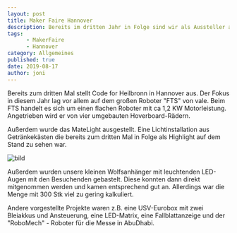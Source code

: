 ```yaml
---
layout: post
title: Maker Faire Hannover
description: Bereits im dritten Jahr in Folge sind wir als Aussteller auf der Maker Faire in Hannover
tags: 
      - MakerFaire
      - Hannover
category: Allgemeines  
published: true
date: 2019-08-17
author: joni
---
```


Bereits zum dritten Mal stellt Code for Heilbronn in Hannover aus. Der Fokus in diesem Jahr lag vor allem auf dem großen Roboter "FTS" von vale.
Beim FTS handelt es sich um einen flachen Roboter mit ca 1,2 KW Motorleistung. Angetrieben wird er von vier umgebauten Hoverboard-Rädern.

Außerdem wurde das MateLight ausgestellt. Eine Lichtinstallation aus Getränkekästen die bereits zum dritten Mal in Folge als Highlight auf dem Stand zu sehen war.

![bild](/uploads/post_media/makerspace-2019.jpg)

Außerdem wurden unsere kleinen Wolfsanhänger mit leuchtenden LED-Augen mit den Besuchenden gebastelt. Diese konnten dann direkt mitgenommen werden und kamen entsprechend gut an. Allerdings war die Menge mit 300 Stk viel zu gering kalkuliert.

Andere vorgestellte Projekte waren z.B. eine USV-Eurobox mit zwei Bleiakkus und Ansteuerung, eine LED-Matrix, eine Fallblattanzeige und der "RoboMech" - Roboter für die Messe in AbuDhabi.